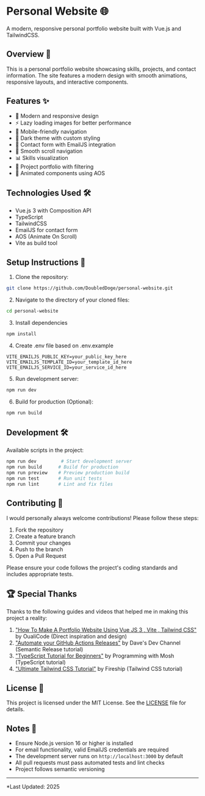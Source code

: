 # Personal Website 🌐
A modern, responsive personal portfolio website built with Vue.js and TailwindCSS.

## Overview 📖
This is a personal portfolio website showcasing skills, projects, and contact information. The site features a modern design with smooth animations, responsive layouts, and interactive components.

## Features ✨
- 🎨 Modern and responsive design
- ⚡ Lazy loading images for better performance
- 📱 Mobile-friendly navigation
- 🌙 Dark theme with custom styling
- 📧 Contact form with EmailJS integration
- 🎯 Smooth scroll navigation
- 📊 Skills visualization
- 💼 Project portfolio with filtering
- 🔄 Animated components using AOS

## Technologies Used 🛠️
- Vue.js 3 with Composition API
- TypeScript
- TailwindCSS
- EmailJS for contact form
- AOS (Animate On Scroll)
- Vite as build tool

## Setup Instructions 🚀
1. Clone the repository:
```bash
git clone https://github.com/DoubledDoge/personal-website.git
```

2. Navigate to the directory of your cloned files:
```bash
cd personal-website
```

3. Install dependencies
```bash
npm install
```

4. Create .env file based on .env.example
```
VITE_EMAILJS_PUBLIC_KEY=your_public_key_here
VITE_EMAILJS_TEMPLATE_ID=your_template_id_here
VITE_EMAILJS_SERVICE_ID=your_service_id_here
```

5. Run development server:
```bash
npm run dev
```

6. Build for production (Optional):
```bash
npm run build
```

## Development 🛠️
Available scripts in the project:

```bash
npm run dev         # Start development server
npm run build      # Build for production
npm run preview    # Preview production build
npm run test       # Run unit tests
npm run lint       # Lint and fix files
```

## Contributing 🤝
I would personally always welcome contributions! Please follow these steps:

1. Fork the repository
2. Create a feature branch
3. Commit your changes
4. Push to the branch
5. Open a Pull Request

Please ensure your code follows the project's coding standards and includes appropriate tests.

## 🏆 Special Thanks
Thanks to the following guides and videos that helped me in making this project a reality:

1. ["How To Make A Portfolio Website Using Vue JS 3 , Vite , Tailwind CSS"](https://youtu.be/U10h8rrPe6g?si=FprBplIGIb9CdQrr) by OualiCode (Direct inspiration and design)
2. ["Automate your GitHub Actions Releases"](https://youtu.be/mah8PV6ugNY?si=89sEaKP98L4EFIeo) by Dave's Dev Channel (Semantic Release tutorial)
3. ["TypeScript Tutorial for Beginners"](https://youtu.be/d56mG7DezGs?si=MXyVzUIsJ9XPLANO) by Programming with Mosh (TypeScript tutorial)
4. ["Ultimate Tailwind CSS Tutorial"](https://youtu.be/pfaSUYaSgRo?si=J624GO5XDqX0eA0F) by Fireship (Tailwind CSS tutorial)

## License 📜
This project is licensed under the MIT License. See the [LICENSE](LICENSE) file for details.

## Notes 📌
- Ensure Node.js version 16 or higher is installed
- For email functionality, valid EmailJS credentials are required
- The development server runs on `http://localhost:3000` by default
- All pull requests must pass automated tests and lint checks
- Project follows semantic versioning

---
*Last Updated: 2025
